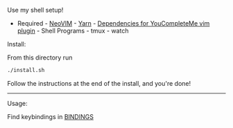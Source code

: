 Use my shell setup!

- Required - [NeoVIM](https://neovim.io/) - [Yarn](https://yarnpkg.com/en/docs/install#mac-stable) - [Dependencies for YouCompleteMe vim plugin](https://valloric.github.io/YouCompleteMe/) - Shell Programs - tmux - watch

Install:

From this directory run

```bash
./install.sh
```

Follow the instructions at the end of the install, and you're done!

---

Usage:

Find keybindings in [BINDINGS](./BINDINGS.md)
